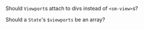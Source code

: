 
Should `Viewport`s attach to divs instead of `<sm-view>`s?

Should a `State`'s `$viewports` be an array?